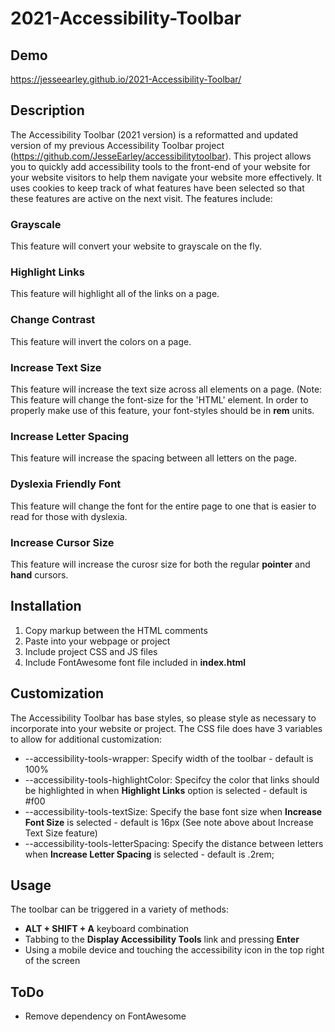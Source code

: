 # 2021-Accessibility-Toolbar

## Demo
https://jesseearley.github.io/2021-Accessibility-Toolbar/

## Description
The Accessibility Toolbar (2021 version) is a reformatted and updated version of my previous Accessibility Toolbar project (https://github.com/JesseEarley/accessibilitytoolbar). This project allows you to quickly add accessibility tools to the front-end of your website for your website visitors to help them navigate your website more effectively. It uses cookies to keep track of what features have been selected so that these features are active on the next visit. The features include:

### Grayscale
This feature will convert your website to grayscale on the fly.

### Highlight Links
This feature will highlight all of the links on a page.

### Change Contrast
This feature will invert the colors on a page.

### Increase Text Size
This feature will increase the text size across all elements on a page. (Note: This feature will change the font-size for the 'HTML' element. In order to properly make use of this feature, your font-styles should be in **rem** units.

### Increase Letter Spacing
This feature will increase the spacing between all letters on the page.

### Dyslexia Friendly Font
This feature will change the font for the entire page to one that is easier to read for those with dyslexia. 

### Increase Cursor Size
This feature will increase the curosr size for both the regular **pointer** and **hand** cursors. 

## Installation
1. Copy markup between the HTML comments
2. Paste into your webpage or project
3. Include project CSS and JS files
4. Include FontAwesome font file included in **index.html**

## Customization
The Accessibility Toolbar has base styles, so please style as necessary to incorporate into your website or project. The CSS file does have 3 variables to allow for additional customization:
- --accessibility-tools-wrapper: Specify width of the toolbar - default is 100%
- --accessibility-tools-highlightColor: Specifcy the color that links should be highlighted in when **Highlight Links** option is selected  - default is #f00
- --accessibility-tools-textSize: Specify the base font size when **Increase Font Size** is selected  - default is 16px (See note above about Increase Text Size feature)
- --accessibility-tools-letterSpacing: Specify the distance between letters when **Increase Letter Spacing** is selected - default is .2rem; 

## Usage
The toolbar can be triggered in a variety of methods:
- **ALT + SHIFT + A** keyboard combination 
- Tabbing to the **Display Accessibility Tools** link and pressing **Enter** 
- Using a mobile device and touching the accessibility icon in the top right of the screen

## ToDo
- Remove dependency on FontAwesome
